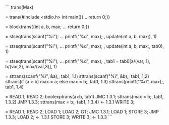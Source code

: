 ´´´
  trans(Max)
  
= trans(#include <stdio.h> int main(){... return 0;})

= blocktrans({int a, b, max; ... return 0;})

= stseqtrans(scanf("%i"); ... printf("%d", max); , update(int a, b, max;), 1)

= stseqtrans(scanf("%i"); ... printf("%d", max); , update(int a, b, max;, tab0), 1)

= stseqtrans(scanf("%i"); ... printf("%d", max); , tab1 = tab0[a/(var, 1), b/(var,2), max/(var,3)], 1)

= sttrans(scanf("%i", &a);, tab1, 1.1)
  sttrans(scanf("%i", &b);, tab1, 1.2)
  sttrans(if (a > b) max = a; else max = b;, tab1, 1.3)
  sttrans(printf("%d", max);, tab1, 1.4)

= READ 1;
  READ 2;
  boolexptrans(a>b, tab1)
  JMC 1.3.1;
  sttrans(max = b;, tab1, 1.3.2)
  JMP 1.3.3;
  sttrans(max = b;, tab1, 1.3.4) <- 1.3.1
  WRITE 3;

= READ 1;
  READ 2;
  LOAD 1;
  LOAD 2;
  GT;
  JMC 1.3.1;
  LOAD 1;
  STORE 3;
  JMP 1.3.3;
  LOAD 2;    <- 1.3.1
  STORE 3;
  WRITE 3;   <- 1.3.3
´´´
